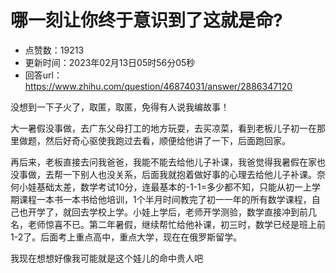 # 哪一刻让你终于意识到了这就是命?
- 点赞数：19213
- 更新时间：2023年02月13日05时56分05秒
- 回答url：https://www.zhihu.com/question/46874031/answer/2886347120
<body>
 <p data-pid="DvedN5wM">没想到一下子火了，取匿，取匿，免得有人说我编故事！</p>
 <p data-pid="iuDu39Hz">大一暑假没事做，去广东父母打工的地方玩耍，去买凉菜，看到老板儿子初一在那里做题，然后好奇心驱使我跑过去看，顺便给他讲了一下，后面跑回家。</p>
 <p data-pid="GcF9HwMC">再后来，老板直接去问我爸爸，我能不能去给他儿子补课，我爸觉得我暑假在家也没事做，去帮一下别人也没关系，后面我就抱着做好事的心理去给他儿子补课。奈何小娃基础太差，数学考试10分，连最基本的-1-1=多少都不知，只能从初一上学期课程一本书一本书给他培训，1个半月时间教完了初一一年的所有数学课程，自己也开学了，就回去学校上学。小娃上学后，老师开学测验，数学直接冲到前几名，老师惊喜不已。第二年暑假，继续帮忙给他补课，初三时，数学已经是班上前1-2了。后面考上重点高中，重点大学，现在在俄罗斯留学。</p>
 <p data-pid="v6gUR3vi">我现在想想好像我可能就是这个娃儿的命中贵人吧</p>
</body>